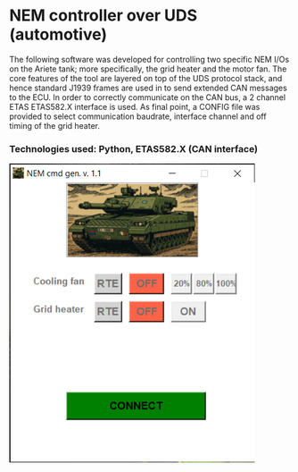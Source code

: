 # NEM controller over UDS (automotive)
The following software was developed for controlling two specific NEM I/Os on the Ariete tank; more specifically, the grid heater and the motor fan.
The core features of the tool are layered on top of the UDS protocol stack, and hence standard J1939 frames are used in to send extended CAN messages to the ECU.
In order to correctly communicate on the CAN bus, a 2 channel ETAS ETAS582.X interface is used.
As final point, a CONFIG file was provided to select communication baudrate, interface channel and off timing of the grid heater.

### Technologies used: Python, ETAS582.X (CAN interface)

![Alt text](gui-comander.png)
